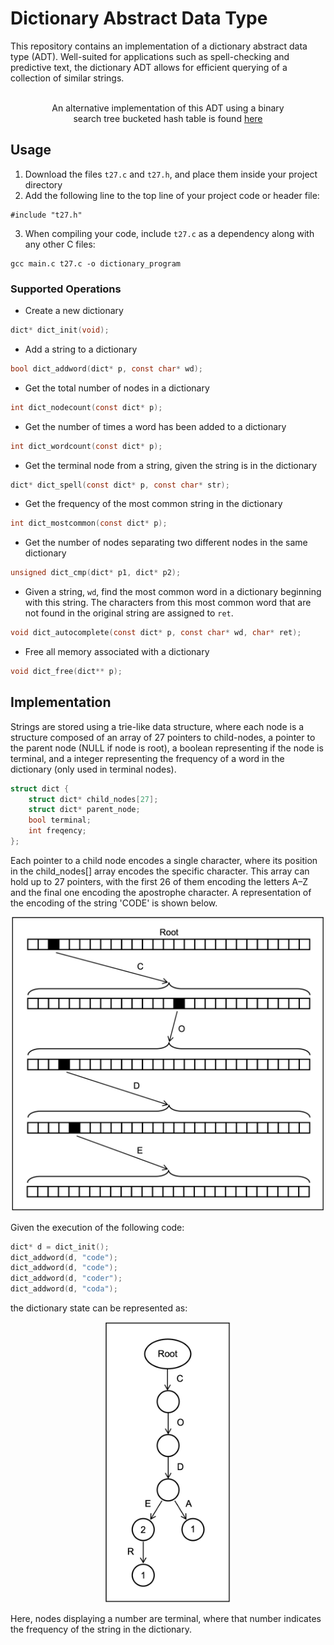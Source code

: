 # Dictionary Abstract Data Type

This repository contains an implementation of a dictionary abstract data type (ADT). Well-suited for applications 
such as spell-checking and predictive text, the dictionary ADT allows for efficient querying of a collection of
similar strings.

<div align="center">
    <br>An alternative implementation of this ADT using a binary
    <br>search tree bucketed hash table is found <a href="https://github.com/TomRaynes/Dictionary-ADT-Extension">here</a> 
</div>

## Usage
1. Download the files `t27.c` and `t27.h`, and place them inside your project directory
2. Add the following line to the top line of your project code or header file:
```
#include "t27.h"
```
3. When compiling your code, include `t27.c` as a dependency along with any other C files:
```
gcc main.c t27.c -o dictionary_program
```

### Supported Operations
- Create a new dictionary
```c
dict* dict_init(void);
```

- Add a string to a dictionary
```c
bool dict_addword(dict* p, const char* wd);
```

- Get the total number of nodes in a dictionary
```c
int dict_nodecount(const dict* p);
```

- Get the number of times a word has been added to a dictionary
```c
int dict_wordcount(const dict* p);
```

- Get the terminal node from a string, given the string is in the dictionary
```c
dict* dict_spell(const dict* p, const char* str);
```

- Get the frequency of the most common string in the dictionary
```c
int dict_mostcommon(const dict* p);
```

- Get the number of nodes separating two different nodes in the same dictionary
```c
unsigned dict_cmp(dict* p1, dict* p2);
```

- Given a string, `wd`, find the most common word in a dictionary beginning with this string. The characters from this most common word that are not found in the original string are assigned to `ret`.
```c
void dict_autocomplete(const dict* p, const char* wd, char* ret);
```

- Free all memory associated with a dictionary
```c
void dict_free(dict** p);
```


## Implementation
Strings are stored using a trie-like data structure, where each node is a structure composed of an array of 27 
pointers to child-nodes, a pointer to the parent node (NULL if node is root), a boolean representing if the node 
is terminal, and a integer representing the frequency of a word in the dictionary (only used in terminal nodes).

```c
struct dict {
    struct dict* child_nodes[27];
    struct dict* parent_node;
    bool terminal;
    int freqency;
};
```

Each pointer to a child node encodes a single character, where its position in the child_nodes[] array encodes 
the specific character. This array can hold up to 27 pointers, with the first 26 of them encoding the letters 
A–Z and the final one encoding the apostrophe character. A representation of the encoding of the string 'CODE' 
is shown below.

<div align="center">
    <img src="Assets/trie.png" width="500">
</div>

Given the execution of the following code:
```c
dict* d = dict_init();
dict_addword(d, "code");
dict_addword(d, "code");
dict_addword(d, "coder");
dict_addword(d, "coda");
```

the dictionary state can be represented as:

<div align="center">
    <img src="Assets/dictionary_example_state.png" width="200">
</div>

Here, nodes displaying a number are terminal, where that number indicates the frequency of the string in the 
dictionary.
